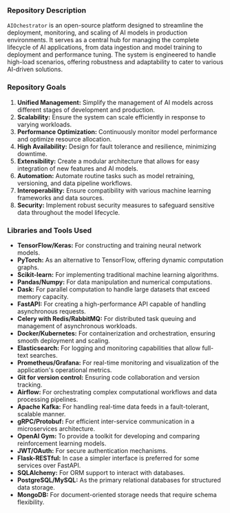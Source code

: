 ### Repository Description

`AIOchestrator` is an open-source platform designed to streamline the deployment, monitoring, and scaling of AI models in production environments. It serves as a central hub for managing the complete lifecycle of AI applications, from data ingestion and model training to deployment and performance tuning. The system is engineered to handle high-load scenarios, offering robustness and adaptability to cater to various AI-driven solutions.

### Repository Goals

1. **Unified Management:** Simplify the management of AI models across different stages of development and production.
2. **Scalability:** Ensure the system can scale efficiently in response to varying workloads.
3. **Performance Optimization:** Continuously monitor model performance and optimize resource allocation.
4. **High Availability:** Design for fault tolerance and resilience, minimizing downtime.
5. **Extensibility:** Create a modular architecture that allows for easy integration of new features and AI models.
6. **Automation:** Automate routine tasks such as model retraining, versioning, and data pipeline workflows.
7. **Interoperability:** Ensure compatibility with various machine learning frameworks and data sources.
8. **Security:** Implement robust security measures to safeguard sensitive data throughout the model lifecycle.

### Libraries and Tools Used

- **TensorFlow/Keras:** For constructing and training neural network models.
- **PyTorch:** As an alternative to TensorFlow, offering dynamic computation graphs.
- **Scikit-learn:** For implementing traditional machine learning algorithms.
- **Pandas/Numpy:** For data manipulation and numerical computations.
- **Dask:** For parallel computation to handle large datasets that exceed memory capacity.
- **FastAPI:** For creating a high-performance API capable of handling asynchronous requests.
- **Celery with Redis/RabbitMQ:** For distributed task queuing and management of asynchronous workloads.
- **Docker/Kubernetes:** For containerization and orchestration, ensuring smooth deployment and scaling.
- **Elasticsearch:** For logging and monitoring capabilities that allow full-text searches.
- **Prometheus/Grafana:** For real-time monitoring and visualization of the application's operational metrics.
- **Git for version control:** Ensuring code collaboration and version tracking.
- **Airflow:** For orchestrating complex computational workflows and data processing pipelines.
- **Apache Kafka:** For handling real-time data feeds in a fault-tolerant, scalable manner.
- **gRPC/Protobuf:** For efficient inter-service communication in a microservices architecture.
- **OpenAI Gym:** To provide a toolkit for developing and comparing reinforcement learning models.
- **JWT/OAuth:** For secure authentication mechanisms.
- **Flask-RESTful:** In case a simpler interface is preferred for some services over FastAPI.
- **SQLAlchemy:** For ORM support to interact with databases.
- **PostgreSQL/MySQL:** As the primary relational databases for structured data storage.
- **MongoDB:** For document-oriented storage needs that require schema flexibility.

